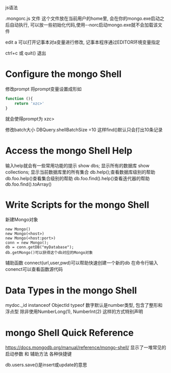 js语法

.mongorc.js 文件
这个文件放在当前用户的home里, 会在你的mongo.exe启动之后自动执行, 可以放一些初始化代码,使用--norc启动mongo.exe就不会加载该文件

edit a 可以打开记事本对a变量进行修改, 记事本程序通过EDITOR环境变量指定

ctrl+c 或 quit() 退出

# Configure the mongo Shell #

修改prompt
将prompt变量设置成形如
```js
function (){
	return 'xzc>'
}
```
就会使得prompt为 xzc>

修改batch大小
DBQuery.shellBatchSize =10 
这样find()默认只会打出10条记录


# Access the mongo Shell Help #
输入help就会有一些常用功能的提示
show dbs; 显示所有的数据库
show collections; 显示当前数据库里的所有集合
db.help();查看数据库级别的帮助
db.foo.help()查看集合级别的帮助
db.foo.find().help()查看迭代器的帮助
db.foo.find().toArray()


# Write Scripts for the mongo Shell #
新建Mongo对象
```
new Mongo()
new Mongo(<host>)
new Mongo(<host:port>)
conn = new Mongo();
db = conn.getDB("myDatabase");
db.getMongo()可以获得这个db对应的Mongo对象
```
辅助函数
connect(url,user,pwd)可以帮助快速创建一个新的db
在命令行输入conenct可以查看函数源代码


# Data Types in the mongo Shell #
mydoc._id instanceof ObjectId
typeof
数字默认是number类型, 包含了整形和浮点型
除非使用NumberLong(1), NumberInt(2) 这样的方式特别声明

# mongo Shell Quick Reference #
https://docs.mongodb.org/manual/reference/mongo-shell/
显示了一堆常见的启动参数 和 辅助方法
各种快捷键

db.users.save()是insert或update的意思
